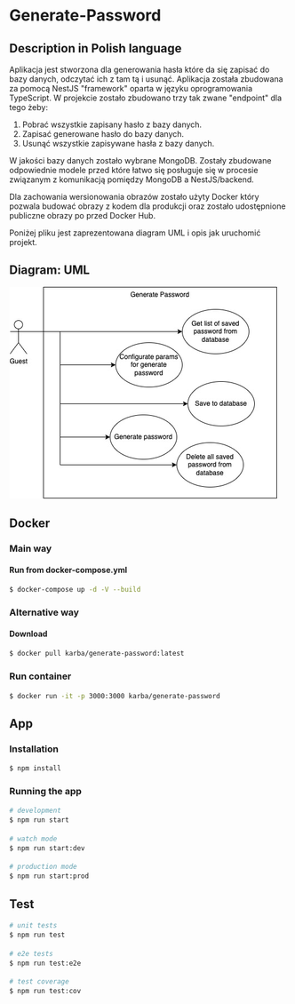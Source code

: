 # Generate-Password

## Description in Polish language
Aplikacja jest stworzona dla generowania hasła które da się zapisać do bazy danych, odczytać ich z tam tą i usunąć.
Aplikacja została zbudowana za pomocą NestJS "framework" oparta w języku oprogramowania TypeScript.
W projekcie zostało zbudowano trzy tak zwane "endpoint" dla tego żeby:
1. Pobrać wszystkie zapisany hasło z bazy danych.
2. Zapisać generowane hasło do bazy danych.
3. Usunąć wszystkie zapisywane hasła z bazy danych.

W jakości bazy danych zostało wybrane MongoDB. Zostały zbudowane odpowiednie modele przed które łatwo się posługuje się w procesie związanym z komunikacją pomiędzy MongoDB a NestJS/backend.

Dla zachowania wersionowania obrazów zostało użyty Docker który pozwala budować obrazy z kodem dla produkcji oraz zostało udostępnione publiczne obrazy po przed Docker Hub.

Poniżej pliku jest zaprezentowana diagram UML i opis jak uruchomić projekt.

## Diagram: UML
![Diagram: UML](./materials/generated-password.jpeg "Diagram: UML")

## Docker

### Main way

#### Run from docker-compose.yml
```bash
$ docker-compose up -d -V --build 
```

### Alternative way

#### Download
```bash
$ docker pull karba/generate-password:latest
```

### Run container
```bash
$ docker run -it -p 3000:3000 karba/generate-password
```

## App
### Installation

```bash
$ npm install
```

### Running the app

```bash
# development
$ npm run start

# watch mode
$ npm run start:dev

# production mode
$ npm run start:prod
```

## Test

```bash
# unit tests
$ npm run test

# e2e tests
$ npm run test:e2e

# test coverage
$ npm run test:cov
```
